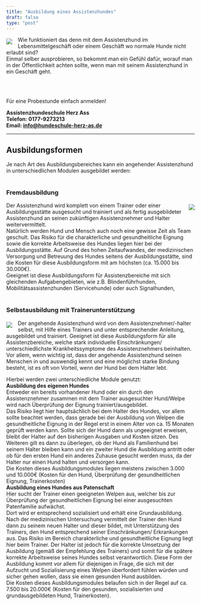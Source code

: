 ```yaml
---
title: "Ausbildung eines Assistenzhundes"
draft: false
type: "post"
---
```

<img src="/images/ausbildung.jpg" style="float:left;max-width:40%;padding: 5px 15px 0 0;"></img>
Wie funktioniert das denn mit dem Assistenzhund im Lebensmittelgeschäft oder einem Geschäft wo normale Hunde nicht erlaubt sind?  
Einmal selber ausprobieren, so bekommt man ein Gefühl dafür, worauf man in der Öffentlichkeit achten sollte, 
wenn man mit seinem Assistenzhund in ein Geschäft geht.
  
<br></br>

Für eine Probestunde einfach anmelden!  
  
**Assistenzhundeschule Herz Ass <br>
Telefon: 0177-9273213<br>
Email: info@hundeschule-herz-as.de**
<br>
***
## Ausbildungsformen
Je nach Art des Ausbildungsbereiches kann ein angehender Assistenzhund in unterschiedlichen Modulen ausgebildet werden:
<br></br>
### Fremdausbildung
<img src="/images/ausbildung_2.jpg" style="float:right;max-width:50%;padding: 5px 0 0 15px;"></img>
Der Assistenzhund wird komplett von einem Trainer oder einer Ausbildungsstätte ausgesucht und trainiert
und als fertig ausgebildeter Assistenzhund an seinen zukünftigen Assistenznehmer und Halter weitervermittelt.  
Natürlich werden Hund und Mensch auch noch eine gewisse Zeit als Team geschult.
Das Risiko für die charakterliche und gesundheitliche Eignung sowie die korrekte Arbeitsweise des Hundes liegen hier bei der Ausbildungsstätte.
Auf Grund des hohen Zeitaufwandes, der medizinischen Versorgung und Betreuung des Hundes seitens der Ausbildungsstätte,
sind die Kosten für diese Ausbildungsform mit am höchsten (ca. 15.000 bis 30.000€).  
Geeignet ist diese Ausbildungsform für Assistenzbereiche mit sich gleichenden Aufgabengebieten,
wie z.B. Blindenführhunden, Mobilitätsassistenzhunden (Servicehunde) oder auch Signalhunden,
<br></br>
### Selbstausbildung mit Trainerunterstützung
<img src="/images/ausbildung_3.jpg" style="float:left;max-width:50%;padding: 5px 15px 0 0;"></img>
Der angehende Assistenzhund wird von dem Assistenznehmer/-halter selbst, mit Hilfe eines Trainers und unter entsprechender Anleitung, ausgebildet und trainiert.
Geeignet ist diese Ausbildungsform für alle Assistenzbereiche, welche stark individuelle Einschränkungen/ unterschiedlichste Krankheitssymptome des Assistenznehmers beinhalten.
Vor allem, wenn wichtig ist, dass der angehende Assistenzhund seinen Menschen in und auswendig kennt und eine möglichst starke Bindung besteht, ist es oft von Vorteil, wenn der Hund bei dem Halter lebt.  

Hierbei werden zwei unterschiedliche Module genutzt:  
**Ausbildung des eigenen Hundes**  
Entweder ein bereits vorhandener Hund oder ein durch den Assistenznehmer zusammen mit dem Trainer ausgesuchter Hund/Welpe wird nach Überprüfung der Eignung trainiert/ausgebildet.  
Das Risiko liegt hier hauptsächlich bei dem Halter des Hundes, vor allem sollte beachtet werden,
dass gerade bei der Ausbildung von Welpen die gesundheitliche Eignung in der Regel erst in einem Alter von ca. 15 Monaten geprüft werden kann.
Sollte sich der Hund dann als ungeeignet erweisen, bleibt der Halter auf den bisherigen Ausgaben und Kosten sitzen.
Des Weiteren gilt es dann zu überlegen, ob der Hund als Familienhund bei seinem Halter bleiben kann
und ein zweiter Hund die Ausbildung antritt oder ob für den ersten Hund ein anderes Zuhause gesucht werden muss,
da der Halter nur einen Hund halten und versorgen kann.  
Die Kosten dieses Ausbildungsmodules liegen meistens zwischen 3.000 und 10.000€ (Kosten für den Hund, Überprüfung der gesundheitlichen Eignung, Trainerkosten)  
**Ausbildung eines Hundes aus Patenschaft**  
Hier sucht der Trainer einen geeigneten Welpen aus,
welcher bis zur Überprüfung der gesundheitlichen Eignung bei einer ausgesuchten Patenfamilie aufwächst.  
Dort wird er entsprechend sozialisiert und erhält eine Grundausbildung.
Nach der medizinischen Untersuchung vermittelt der Trainer den Hund dann zu seinem neuen Halter und dieser bildet,
mit Unterstützung des Trainers, den Hund entsprechend seiner Einschränkungen/ Erkrankungen aus.
Das Risiko im Bereich charakterliche und gesundheitliche Eignung liegt hier beim Trainer.
Der Halter ist jedoch für die korrekte Umsetzung der Ausbildung (gemäß der Empfehlung des Trainers)
und somit für die spätere korrekte Arbeitsweise seines Hundes selbst verantwortlich.
Diese Form der Ausbildung kommt vor allem für diejenigen in Frage,
die sich mit der Aufzucht und Sozialisierung eines Welpen überfordert fühlen würden und sicher gehen wollen, dass sie einen gesunden Hund ausbilden.  
Die Kosten dieses Ausbildungsmodules belaufen sich in der Regel auf ca. 7.500 bis 20.000€ (Kosten für den gesunden, sozialisierten und grundausgebildeten Hund, Trainerkosten).
